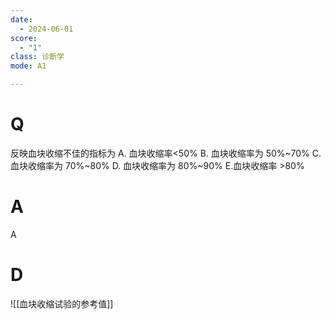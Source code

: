 ```yaml
---
date:
  - 2024-06-01
score:
  - "1"
class: 诊断学
mode: A1

---
```



# Q
反映血块收缩不佳的指标为
A. 血块收缩率<50% 
B. 血块收缩率为 50%~70%
C.血块收缩率为 70%~80% 
D. 血块收缩率为 80%~90%
E.血块收缩率 >80%

# A

A


# D
![[血块收缩试验的参考值]]